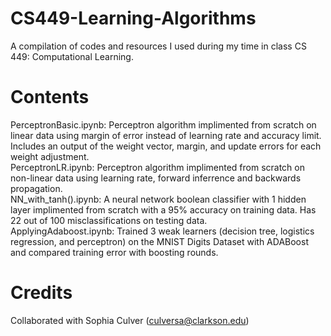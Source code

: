 # CS449-Learning-Algorithms
A compilation of codes and resources I used during my time in class CS 449: Computational Learning.

# Contents
PerceptronBasic.ipynb: Perceptron algorithm implimented from scratch on linear data using margin of error instead of learning rate and accuracy limit. Includes an output of the weight vector, margin, and update errors for each weight adjustment.<br/>
PerceptronLR.ipynb: Perceptron algorithm implimented from scratch on non-linear data using learning rate, forward inferrence and backwards propagation.<br/>
NN_with_tanh().ipynb: A neural network boolean classifier with 1 hidden layer implimented from scratch with a 95% accuracy on training data. Has 22 out of 100 misclassifications on testing data.<br/>
ApplyingAdaboost.ipynb: Trained 3 weak learners (decision tree, logistics regression, and perceptron) on the MNIST Digits Dataset with ADABoost and compared training error with boosting rounds. 

# Credits
Collaborated with Sophia Culver (culversa@clarkson.edu)

